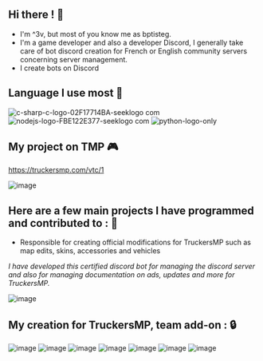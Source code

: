 
 ## Hi there ! 👋



-  I'm ^3v, but most of you know me as bptisteg.
-  I'm a game developer and also a developer Discord, I generally take care of bot discord creation for French or English community servers concerning server management.
-  I create bots on Discord

## __Language I use most__ 🔧

![c-sharp-c-logo-02F17714BA-seeklogo com](https://github.com/3v-exe/3v-exe/assets/123122023/a4c22793-f47b-4f90-85ac-1f07a0d84bfb)
![nodejs-logo-FBE122E377-seeklogo com](https://github.com/3v-exe/3v-exe/assets/123122023/411c2477-9ee3-4785-981a-baa17cd8223d)
![python-logo-only](https://github.com/3v-exe/3v-exe/assets/123122023/88808f5d-c6da-47ca-818f-25d2d6380b2d)


## __My project on TMP__ 🎮

https://truckersmp.com/vtc/1 

![image](https://github.com/3v-exe/3v-exe/assets/123122023/f2a37577-32f8-4108-beab-d2b10ab0a979)


## __Here are a few main projects I have programmed and contributed to :__ 🚨

- Responsible for creating official modifications for TruckersMP such as map edits, skins, accessories and vehicles

*I have developed this certified discord bot for managing the discord server and also for managing documentation on ads, updates and more for TruckersMP.*

![image](https://github.com/3v-exe/3v-exe/assets/123122023/7da11d2f-fd34-42f6-81e8-78b8e52c21df)



## __My creation for TruckersMP, team add-on :__ 🔒
![image](https://github.com/3v-exe/3v-exe/assets/123122023/8ba2559b-71c7-4622-877f-9199beaf50ee)
![image](https://github.com/3v-exe/3v-exe/assets/123122023/78da3b74-c58b-4b8d-aa71-199baa066b6a)
![image](https://github.com/3v-exe/3v-exe/assets/123122023/2277a025-4282-4620-8f59-04db72f2e84e)
![image](https://github.com/3v-exe/3v-exe/assets/123122023/410bff3c-9e56-40c9-9471-2ceba1d31210)
![image](https://github.com/3v-exe/3v-exe/assets/123122023/06fc0c95-c41d-4f3b-8281-f4a67798996c)
![image](https://github.com/3v-exe/3v-exe/assets/123122023/2c222c1c-eab7-45be-bc3a-1022bb262679)
![image](https://github.com/3v-exe/3v-exe/assets/123122023/dd2cf09f-121d-4a6f-abae-39c70800876e)

